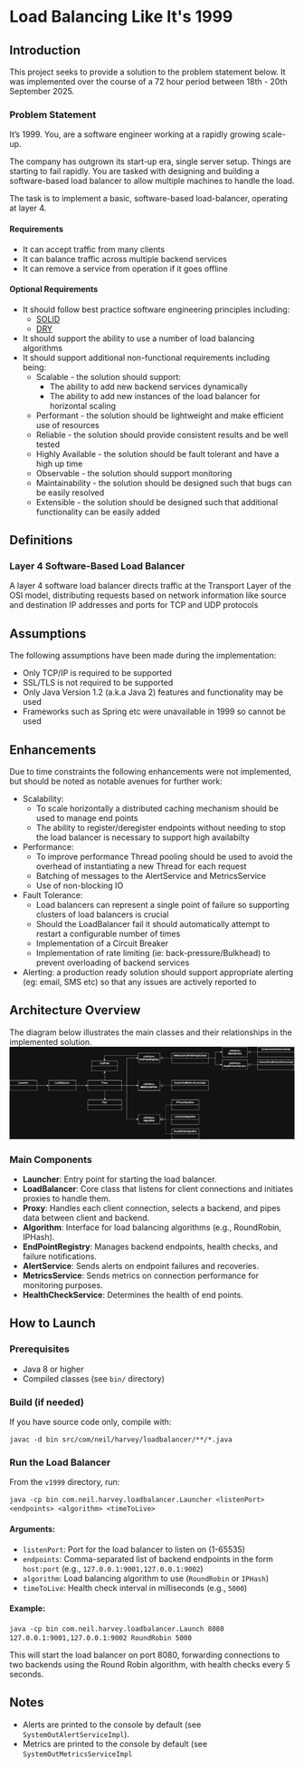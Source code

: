 # Load Balancing Like It's 1999

## Introduction
This project seeks to provide a solution to the problem statement below.  It was implemented over the course of a 72 hour period between 18th - 20th September 2025.

### Problem Statement
It’s 1999.  You, are a software engineer working at a rapidly growing scale-up.

The company has outgrown its start-up era, single server setup.  Things are starting to fail rapidly.  You are tasked with designing and building a software-based load balancer to allow multiple machines to handle the load.

The task is to implement a basic, software-based load-balancer, operating at layer 4.

#### Requirements
 -	It can accept traffic from many clients
 -	It can balance traffic across multiple backend services
 -	It can remove a service from operation if it goes offline
 
#### Optional Requirements
 - It should follow best practice software engineering principles including:
     - [SOLID](https://en.wikipedia.org/wiki/SOLID)
     - [DRY](https://en.wikipedia.org/wiki/Don%27t_repeat_yourself)
 - It should support the ability to use a number of load balancing algorithms
 - It should support additional non-functional requirements including being:
     - Scalable - the solution should support:
         - The ability to add new backend services dynamically
         - The ability to add new instances of the load balancer for horizontal scaling
     - Performant - the solution should be lightweight and make efficient use of resources
     - Reliable - the solution should provide consistent results and be well tested
     - Highly Available - the solution should be fault tolerant and have a high up time
     - Observable - the solution should support monitoring
     - Maintainability - the solution should be designed such that bugs can be easily resolved
     - Extensible - the solution should be designed such that additional functionality can be easily added
     
## Definitions
### Layer 4 Software-Based Load Balancer
A layer 4 software load balancer directs traffic at the Transport Layer of the OSI model, distributing requests based on network information like source and destination IP addresses and ports for TCP and UDP protocols
 
## Assumptions
The following assumptions have been made during the implementation:

- Only TCP/IP is required to be supported
- SSL/TLS is not required to be supported
- Only Java Version 1.2 (a.k.a Java 2) features and functionality may be used
- Frameworks such as Spring etc were unavailable in 1999 so cannot be used

## Enhancements
Due to time constraints the following enhancements were not implemented, but should be noted as notable avenues for further work:

- Scalability: 
    - To scale horizontally a distributed caching mechanism should be used to manage end points
    - The ability to register/deregister endpoints without needing to stop the load balancer is necessary to support high availabilty
- Performance:  
    - To improve performance Thread pooling should be used to avoid the overhead of instantiating a new Thread for each request
    - Batching of messages to the AlertService and MetricsService
    - Use of non-blocking IO
- Fault Tolerance:
    - Load balancers can represent a single point of failure so supporting clusters of load balancers is crucial
    - Should the LoadBalancer fail it should automatically attempt to restart a configurable number of times
    - Implementation of a Circuit Breaker
    - Implementation of rate limiting (ie: back-pressure/Bulkhead) to prevent overloading of backend services
- Alerting: a production ready solution should support appropriate alerting (eg: email, SMS etc) so that any issues are actively reported to 

## Architecture Overview
The diagram below illustrates the main classes and their relationships in the implemented solution.
![loadbalancer 1999 high level uml diagram](loadbalancer.drawio.png)

### Main Components
- **Launcher**: Entry point for starting the load balancer.
- **LoadBalancer**: Core class that listens for client connections and initiates proxies to handle them.
- **Proxy**: Handles each client connection, selects a backend, and pipes data between client and backend.
- **Algorithm**: Interface for load balancing algorithms (e.g., RoundRobin, IPHash).
- **EndPointRegistry**: Manages backend endpoints, health checks, and failure notifications.
- **AlertService**: Sends alerts on endpoint failures and recoveries.
- **MetricsService**: Sends metrics on connection performance for monitoring purposes.
- **HealthCheckService**: Determines the health of end points.

## How to Launch

### Prerequisites
- Java 8 or higher
- Compiled classes (see `bin/` directory)

### Build (if needed)
If you have source code only, compile with:

```
javac -d bin src/com/neil/harvey/loadbalancer/**/*.java
```

### Run the Load Balancer

From the `v1999` directory, run:

```
java -cp bin com.neil.harvey.loadbalancer.Launcher <listenPort> <endpoints> <algorithm> <timeToLive>
```

#### Arguments:
- `listenPort`: Port for the load balancer to listen on (1-65535)
- `endpoints`: Comma-separated list of backend endpoints in the form `host:port` (e.g., `127.0.0.1:9001,127.0.0.1:9002`)
- `algorithm`: Load balancing algorithm to use (`RoundRobin` or `IPHash`)
- `timeToLive`: Health check interval in milliseconds (e.g., `5000`)

#### Example:

```
java -cp bin com.neil.harvey.loadbalancer.Launch 8080 127.0.0.1:9001,127.0.0.1:9002 RoundRobin 5000
```

This will start the load balancer on port 8080, forwarding connections to two backends using the Round Robin algorithm, with health checks every 5 seconds.

## Notes
- Alerts are printed to the console by default (see `SystemOutAlertServiceImpl`).
- Metrics are printed to the console by default (see `SystemOutMetricsServiceImpl`
